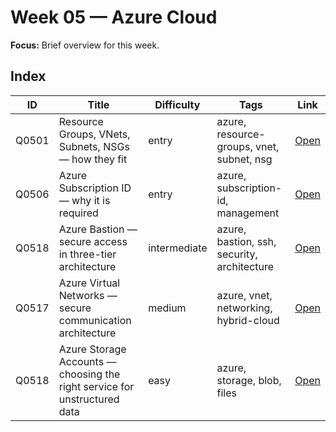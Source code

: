 # Week 05 — Azure Cloud

**Focus:** Brief overview for this week.

## Index
| ID | Title | Difficulty | Tags | Link |
|---|---|---|---|---|
| Q0501 | Resource Groups, VNets, Subnets, NSGs — how they fit | entry | azure, resource-groups, vnet, subnet, nsg | [Open](questions/Q0501-azure-rg-vnet-subnet-nsg.md) |
| Q0506 | Azure Subscription ID — why it is required | entry | azure, subscription-id, management | [Open](questions/Q0505-azure-subcription-id.md) |
| Q0518 | Azure Bastion — secure access in three-tier architecture | intermediate | azure, bastion, ssh, security, architecture | [Open](questions/Q506-azure-AzureBastion.md) |
| Q0517 | Azure Virtual Networks — secure communication architecture | medium | azure, vnet, networking, hybrid-cloud | [Open](questions/Q0517-azure-virtual-networks.md) |
| Q0518 | Azure Storage Accounts — choosing the right service for unstructured data | easy | azure, storage, blob, files | [Open](questions/Q0518-azure-storage-accounts.md) |
